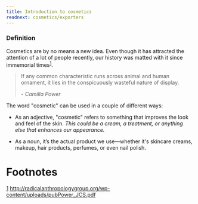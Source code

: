 ```yaml
---
title: Introduction to cosmetics
readnext: cosmetics/exporters
---
```


### Definition

Cosmetics are by no means a new idea. Even though it has attracted the attention of a lot of people recently, our history was matted with it since immemorial times<sup><a id="fnr.1" class="footref" href="#fn.1" role="doc-backlink">1</a></sup>.

> If any common characteristic runs across animal and human ornament, it lies in the conspicuously wasteful nature of display.
>
>  <footer><cite>- Camilla Power</cite></footer>

The word "cosmetic" can be used in a couple of different ways:

- As an adjective, "cosmetic" refers to something that improves the look and feel of the skin. _This could be a cream, a treatment, or anything else that enhances our appearance._

- As a noun, it’s the actual product we use—whether it's skincare creams, makeup, hair products, perfumes, or even nail polish.

# Footnotes

<span class='footref'><a id="fn.1" href="#fnr.1">1</a></span> <http://radicalanthropologygroup.org/wp-content/uploads/pubPower_JCS.pdf>
